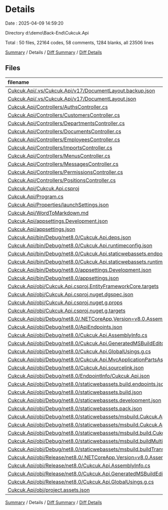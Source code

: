 # Details

Date : 2025-04-09 14:59:20

Directory d:\\demo\\Back-End\\Cukcuk.Api

Total : 50 files,  22164 codes, 58 comments, 1284 blanks, all 23506 lines

[Summary](results.md) / Details / [Diff Summary](diff.md) / [Diff Details](diff-details.md)

## Files
| filename | language | code | comment | blank | total |
| :--- | :--- | ---: | ---: | ---: | ---: |
| [Cukcuk.Api/.vs/Cukcuk.Api/v17/DocumentLayout.backup.json](/Cukcuk.Api/.vs/Cukcuk.Api/v17/DocumentLayout.backup.json) | JSON | 121 | 0 | 0 | 121 |
| [Cukcuk.Api/.vs/Cukcuk.Api/v17/DocumentLayout.json](/Cukcuk.Api/.vs/Cukcuk.Api/v17/DocumentLayout.json) | JSON | 120 | 0 | 0 | 120 |
| [Cukcuk.Api/Controllers/AuthsController.cs](/Cukcuk.Api/Controllers/AuthsController.cs) | C# | 279 | 1 | 61 | 341 |
| [Cukcuk.Api/Controllers/CustomersController.cs](/Cukcuk.Api/Controllers/CustomersController.cs) | C# | 239 | 0 | 31 | 270 |
| [Cukcuk.Api/Controllers/DepartmentsController.cs](/Cukcuk.Api/Controllers/DepartmentsController.cs) | C# | 83 | 0 | 10 | 93 |
| [Cukcuk.Api/Controllers/DocumentsController.cs](/Cukcuk.Api/Controllers/DocumentsController.cs) | C# | 347 | 0 | 40 | 387 |
| [Cukcuk.Api/Controllers/EmployeesController.cs](/Cukcuk.Api/Controllers/EmployeesController.cs) | C# | 232 | 21 | 37 | 290 |
| [Cukcuk.Api/Controllers/ImportsController.cs](/Cukcuk.Api/Controllers/ImportsController.cs) | C# | 65 | 0 | 6 | 71 |
| [Cukcuk.Api/Controllers/MenusController.cs](/Cukcuk.Api/Controllers/MenusController.cs) | C# | 102 | 0 | 9 | 111 |
| [Cukcuk.Api/Controllers/MessagesController.cs](/Cukcuk.Api/Controllers/MessagesController.cs) | C# | 56 | 0 | 5 | 61 |
| [Cukcuk.Api/Controllers/PermissionsController.cs](/Cukcuk.Api/Controllers/PermissionsController.cs) | C# | 79 | 0 | 7 | 86 |
| [Cukcuk.Api/Controllers/PositionsController.cs](/Cukcuk.Api/Controllers/PositionsController.cs) | C# | 83 | 0 | 9 | 92 |
| [Cukcuk.Api/Cukcuk.Api.csproj](/Cukcuk.Api/Cukcuk.Api.csproj) | XML | 29 | 0 | 7 | 36 |
| [Cukcuk.Api/Program.cs](/Cukcuk.Api/Program.cs) | C# | 144 | 2 | 26 | 172 |
| [Cukcuk.Api/Properties/launchSettings.json](/Cukcuk.Api/Properties/launchSettings.json) | JSON | 41 | 0 | 1 | 42 |
| [Cukcuk.Api/WordToMarkdown.md](/Cukcuk.Api/WordToMarkdown.md) | Markdown | 1,290 | 0 | 1,009 | 2,299 |
| [Cukcuk.Api/appsettings.Development.json](/Cukcuk.Api/appsettings.Development.json) | JSON | 8 | 0 | 1 | 9 |
| [Cukcuk.Api/appsettings.json](/Cukcuk.Api/appsettings.json) | JSON | 26 | 0 | 1 | 27 |
| [Cukcuk.Api/bin/Debug/net8.0/Cukcuk.Api.deps.json](/Cukcuk.Api/bin/Debug/net8.0/Cukcuk.Api.deps.json) | JSON | 2,983 | 0 | 0 | 2,983 |
| [Cukcuk.Api/bin/Debug/net8.0/Cukcuk.Api.runtimeconfig.json](/Cukcuk.Api/bin/Debug/net8.0/Cukcuk.Api.runtimeconfig.json) | JSON | 20 | 0 | 0 | 20 |
| [Cukcuk.Api/bin/Debug/net8.0/Cukcuk.Api.staticwebassets.endpoints.json](/Cukcuk.Api/bin/Debug/net8.0/Cukcuk.Api.staticwebassets.endpoints.json) | JSON | 170 | 0 | 0 | 170 |
| [Cukcuk.Api/bin/Debug/net8.0/Cukcuk.Api.staticwebassets.runtime.json](/Cukcuk.Api/bin/Debug/net8.0/Cukcuk.Api.staticwebassets.runtime.json) | JSON | 1 | 0 | 0 | 1 |
| [Cukcuk.Api/bin/Debug/net8.0/appsettings.Development.json](/Cukcuk.Api/bin/Debug/net8.0/appsettings.Development.json) | JSON | 8 | 0 | 1 | 9 |
| [Cukcuk.Api/bin/Debug/net8.0/appsettings.json](/Cukcuk.Api/bin/Debug/net8.0/appsettings.json) | JSON | 26 | 0 | 1 | 27 |
| [Cukcuk.Api/obj/Cukcuk.Api.csproj.EntityFrameworkCore.targets](/Cukcuk.Api/obj/Cukcuk.Api.csproj.EntityFrameworkCore.targets) | XML | 28 | 0 | 1 | 29 |
| [Cukcuk.Api/obj/Cukcuk.Api.csproj.nuget.dgspec.json](/Cukcuk.Api/obj/Cukcuk.Api.csproj.nuget.dgspec.json) | JSON | 340 | 0 | 0 | 340 |
| [Cukcuk.Api/obj/Cukcuk.Api.csproj.nuget.g.props](/Cukcuk.Api/obj/Cukcuk.Api.csproj.nuget.g.props) | XML | 25 | 0 | 0 | 25 |
| [Cukcuk.Api/obj/Cukcuk.Api.csproj.nuget.g.targets](/Cukcuk.Api/obj/Cukcuk.Api.csproj.nuget.g.targets) | XML | 10 | 0 | 0 | 10 |
| [Cukcuk.Api/obj/Debug/net8.0/.NETCoreApp,Version=v8.0.AssemblyAttributes.cs](/Cukcuk.Api/obj/Debug/net8.0/.NETCoreApp,Version=v8.0.AssemblyAttributes.cs) | C# | 3 | 1 | 1 | 5 |
| [Cukcuk.Api/obj/Debug/net8.0/ApiEndpoints.json](/Cukcuk.Api/obj/Debug/net8.0/ApiEndpoints.json) | JSON | 1,571 | 0 | 0 | 1,571 |
| [Cukcuk.Api/obj/Debug/net8.0/Cukcuk.Api.AssemblyInfo.cs](/Cukcuk.Api/obj/Debug/net8.0/Cukcuk.Api.AssemblyInfo.cs) | C# | 9 | 10 | 5 | 24 |
| [Cukcuk.Api/obj/Debug/net8.0/Cukcuk.Api.GeneratedMSBuildEditorConfig.editorconfig](/Cukcuk.Api/obj/Debug/net8.0/Cukcuk.Api.GeneratedMSBuildEditorConfig.editorconfig) | EditorConfig | 21 | 0 | 1 | 22 |
| [Cukcuk.Api/obj/Debug/net8.0/Cukcuk.Api.GlobalUsings.g.cs](/Cukcuk.Api/obj/Debug/net8.0/Cukcuk.Api.GlobalUsings.g.cs) | C# | 16 | 1 | 1 | 18 |
| [Cukcuk.Api/obj/Debug/net8.0/Cukcuk.Api.MvcApplicationPartsAssemblyInfo.cs](/Cukcuk.Api/obj/Debug/net8.0/Cukcuk.Api.MvcApplicationPartsAssemblyInfo.cs) | C# | 3 | 10 | 5 | 18 |
| [Cukcuk.Api/obj/Debug/net8.0/Cukcuk.Api.sourcelink.json](/Cukcuk.Api/obj/Debug/net8.0/Cukcuk.Api.sourcelink.json) | JSON | 1 | 0 | 0 | 1 |
| [Cukcuk.Api/obj/Debug/net8.0/EndpointInfo/Cukcuk.Api.json](/Cukcuk.Api/obj/Debug/net8.0/EndpointInfo/Cukcuk.Api.json) | JSON | 3,349 | 0 | 0 | 3,349 |
| [Cukcuk.Api/obj/Debug/net8.0/staticwebassets.build.endpoints.json](/Cukcuk.Api/obj/Debug/net8.0/staticwebassets.build.endpoints.json) | JSON | 170 | 0 | 0 | 170 |
| [Cukcuk.Api/obj/Debug/net8.0/staticwebassets.build.json](/Cukcuk.Api/obj/Debug/net8.0/staticwebassets.build.json) | JSON | 228 | 0 | 0 | 228 |
| [Cukcuk.Api/obj/Debug/net8.0/staticwebassets.development.json](/Cukcuk.Api/obj/Debug/net8.0/staticwebassets.development.json) | JSON | 1 | 0 | 0 | 1 |
| [Cukcuk.Api/obj/Debug/net8.0/staticwebassets.pack.json](/Cukcuk.Api/obj/Debug/net8.0/staticwebassets.pack.json) | JSON | 33 | 0 | 0 | 33 |
| [Cukcuk.Api/obj/Debug/net8.0/staticwebassets/msbuild.Cukcuk.Api.Microsoft.AspNetCore.StaticWebAssetEndpoints.props](/Cukcuk.Api/obj/Debug/net8.0/staticwebassets/msbuild.Cukcuk.Api.Microsoft.AspNetCore.StaticWebAssetEndpoints.props) | XML | 28 | 0 | 0 | 28 |
| [Cukcuk.Api/obj/Debug/net8.0/staticwebassets/msbuild.Cukcuk.Api.Microsoft.AspNetCore.StaticWebAssets.props](/Cukcuk.Api/obj/Debug/net8.0/staticwebassets/msbuild.Cukcuk.Api.Microsoft.AspNetCore.StaticWebAssets.props) | XML | 40 | 0 | 0 | 40 |
| [Cukcuk.Api/obj/Debug/net8.0/staticwebassets/msbuild.build.Cukcuk.Api.props](/Cukcuk.Api/obj/Debug/net8.0/staticwebassets/msbuild.build.Cukcuk.Api.props) | XML | 4 | 0 | 0 | 4 |
| [Cukcuk.Api/obj/Debug/net8.0/staticwebassets/msbuild.buildMultiTargeting.Cukcuk.Api.props](/Cukcuk.Api/obj/Debug/net8.0/staticwebassets/msbuild.buildMultiTargeting.Cukcuk.Api.props) | XML | 3 | 0 | 0 | 3 |
| [Cukcuk.Api/obj/Debug/net8.0/staticwebassets/msbuild.buildTransitive.Cukcuk.Api.props](/Cukcuk.Api/obj/Debug/net8.0/staticwebassets/msbuild.buildTransitive.Cukcuk.Api.props) | XML | 3 | 0 | 0 | 3 |
| [Cukcuk.Api/obj/Release/net8.0/.NETCoreApp,Version=v8.0.AssemblyAttributes.cs](/Cukcuk.Api/obj/Release/net8.0/.NETCoreApp,Version=v8.0.AssemblyAttributes.cs) | C# | 3 | 1 | 1 | 5 |
| [Cukcuk.Api/obj/Release/net8.0/Cukcuk.Api.AssemblyInfo.cs](/Cukcuk.Api/obj/Release/net8.0/Cukcuk.Api.AssemblyInfo.cs) | C# | 9 | 10 | 5 | 24 |
| [Cukcuk.Api/obj/Release/net8.0/Cukcuk.Api.GeneratedMSBuildEditorConfig.editorconfig](/Cukcuk.Api/obj/Release/net8.0/Cukcuk.Api.GeneratedMSBuildEditorConfig.editorconfig) | EditorConfig | 19 | 0 | 1 | 20 |
| [Cukcuk.Api/obj/Release/net8.0/Cukcuk.Api.GlobalUsings.g.cs](/Cukcuk.Api/obj/Release/net8.0/Cukcuk.Api.GlobalUsings.g.cs) | C# | 16 | 1 | 1 | 18 |
| [Cukcuk.Api/obj/project.assets.json](/Cukcuk.Api/obj/project.assets.json) | JSON | 9,679 | 0 | 0 | 9,679 |

[Summary](results.md) / Details / [Diff Summary](diff.md) / [Diff Details](diff-details.md)